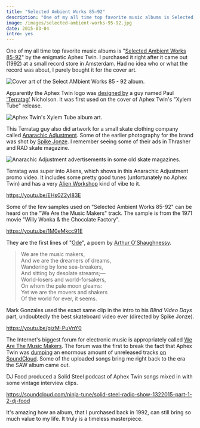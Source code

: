 ```yaml
---
title: "Selected Ambient Works 85–92"
description: "One of my all time top favorite music albums is Selected Ambient Works 85-92 by the enigmatic Aphex Twin."
image: /images/selected-ambient-works-95-92.jpg
date: 2015-03-04
intro: yes
---
```

One of my all time top favorite music albums is "[Selected Ambient Works 85-92](http://www.amazon.com/gp/product/B00DF2AF96?ie=UTF8&camp=213733&creative=393177&creativeASIN=B00DF2AF96&linkCode=shr&tag=thhocr02-20&linkId=OLB7NVA3DYPZXTEF)" by the enigmatic Aphex Twin. I purchased it right after it came out (1992) at a small record store in Amsterdam. Had no idea who or what the record was about, I purely bought it for the cover art.

![Cover art of the Select AMbient Works 85 - 92 album.](/images/selected-ambient-works-95-92.jpg)

Apparently the Aphex Twin logo was [designed by](http://pictograms.blogspot.nl/2007/11/logo-111-aphex-twin.html) a guy named Paul ['Terratag'](http://www.terratag.com/) Nicholson. It was first used on the cover of Aphex Twin's "Xylem Tube" release.

![Aphex Twin's Xylem Tube album art.](/images/xylem-tube.jpg)

This Terratag guy also did artwork for a small skate clothing company called [Anarachic Adjustment](https://en.wikipedia.org/wiki/Anarchic_Adjustment). Some of the earlier photography for the brand was shot by [Spike Jonze](http://www.imdb.com/name/nm0005069/). I remember seeing some of their ads in Thrasher and RAD skate magazine.

![Anarachic Adjustment advertisements in some old skate magazines.](/images/anarchicadjustment-ads.jpg)

Terratag was super into Aliens, which shows in this Anarachic Adjustment promo video. It includes some pretty good tunes (unfortunately no Aphex Twin) and has a very [Alien Workshop](http://www.alienworkshop.com/) kind of vibe to it.

https://youtu.be/EHs0Z2yI83E

Some of the few samples used on "Selected Ambient Works 85-92" can be heard on the "We Are the Music Makers" track. The sample is from the 1971 movie "Willy Wonka & the Chocolate Factory".

https://youtu.be/1M0eMkcc91E

They are the first lines of "[Ode](https://en.wikipedia.org/wiki/Ode_%28poem%29)", a poem by [Arthur O'Shaughnessy](https://en.wikipedia.org/wiki/Arthur_O%27Shaughnessy).

> We are the music makers,  
And we are the dreamers of dreams,  
Wandering by lone sea-breakers,  
And sitting by desolate streams;—  
World-losers and world-forsakers,  
On whom the pale moon gleams:  
Yet we are the movers and shakers  
Of the world for ever, it seems.

Mark Gonzales used the exact same clip in the intro to his *Blind Video Days* part, undoubtedly the best skateboard video ever (directed by Spike Jonze).

https://youtu.be/gizM-PuVnY0

The Internet's biggest forum for electronic music is appropriately called [We Are The Music Makers](http://watmm.com/). The forum was the first to break the fact that Aphex Twin was [dumping](http://www.theguardian.com/music/musicblog/2015/jan/29/aphex-twin-soundcloud-dump-shock-and-delight) an enormous amount of unreleased tracks [on SoundCloud](https://soundcloud.com/user18081971). Some of the uploaded songs bring me right back to the era the SAW album came out.

DJ Food produced a Solid Steel podcast of Aphex Twin songs mixed in with some vintage interview clips.

https://soundcloud.com/ninja-tune/solid-steel-radio-show-1322015-part-1-2-dj-food

It's amazing how an album, that I purchased back in 1992, can still bring so much value to my life. It truly is a timeless masterpiece.
